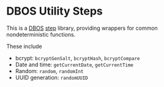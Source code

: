 # DBOS Utility Steps

This is a [DBOS](https://docs.dbos.dev/) [step](https://docs.dbos.dev/typescript/tutorials/step-tutorial) library, providing wrappers for common nondeterministic functions.

These include

- bcrypt: `bcryptGenSalt`, `bcryptHash`, `bcryptCompare`
- Date and time: `getCurrentDate`, `getCurrentTime`
- Random: `random`, `randomInt`
- UUID generation: `randomUUID`
